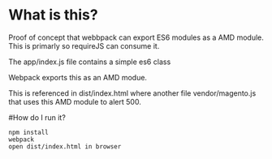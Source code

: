 # What is this?

Proof of concept that webbpack can export ES6 modules as a AMD module. This is primarly so requireJS can consume it.

The app/index.js file contains a simple es6 class

Webpack exports this as an AMD modue.

This is referenced in dist/index.html where another file vendor/magento.js that uses this AMD module to alert 500.


#How do I run it?

    npm install
    webpack
    open dist/index.html in browser
